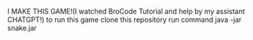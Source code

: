 I MAKE THIS GAME!(I watched BroCode Tutorial and help by my assistant CHATGPT!)
to run this game 
clone this repository
run command
java -jar snake.jar
